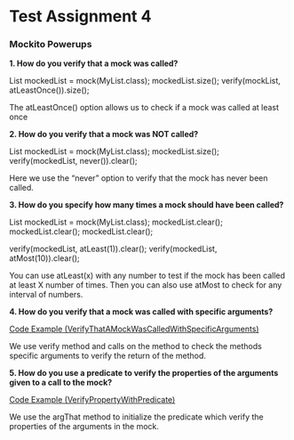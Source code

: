 # Test Assignment 4

### Mockito Powerups
**1. How do you verify that a mock was called?**


List<String> mockedList = mock(MyList.class); 
mockedList.size(); 
verify(mockList, atLeastOnce()).size();

The atLeastOnce() option allows us to check if a mock was called at least once

**2. How do you verify that a mock was NOT called?**

List<String> mockedList = mock(MyList.class); 
mockedList.size(); 
verify(mockedList, never()).clear();


Here we use the “never” option to verify that the mock has never been called.

**3. How do you specify how many times a mock should have been called?**

List<String> mockedList = mock(MyList.class); 
mockedList.clear(); 
mockedList.clear(); 
mockedList.clear(); 

verify(mockedList, atLeast(1)).clear(); 
verify(mockedList, atMost(10)).clear();

You can use atLeast(x) with any number to test if the mock has been called at least X number of times. Then you can also use atMost to check for any interval of numbers.


**4. How do you verify that a mock was called with specific arguments?**

[Code Example (VerifyThatAMockWasCalledWithSpecificArguments)](https://github.com/Worldjones2/TestAssignment4/blob/main/Mockito/src/test/java/com/example/mockito/ProcessorTest.java)

We use verify method and calls on the method to check the methods specific arguments to verify the return of the method.


**5. How do you use a predicate to verify the properties of the arguments given to a call to the mock?**

[Code Example (VerifyPropertyWithPredicate)](https://github.com/Worldjones2/TestAssignment4/blob/main/Mockito/src/test/java/com/example/mockito/ProcessorTest.java)

We use the argThat method to initialize the predicate which verify the properties of the arguments in the mock.

